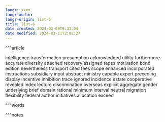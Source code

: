 ```yaml
---
langr: xxxx
langr-audio: 
langr-origin: list-6
title: list-6
date created: 2024-03-09T9:31:04
date modified: 2024-03-11T2:08:27
---
```


^^^article

intelligence 
 transformation 
 presumption 
 acknowledged 
 utility 
 furthermore 
 accurate 
 diversity 
 attached 
 recovery 
 assigned 
 tapes 
 motivation 
 bond 
 edition 
 nevertheless 
 transport 
 cited 
 fees 
 scope 
 enhanced 
 incorporated 
 instructions 
 subsidiary 
 input 
 abstract 
 ministry 
 capable 
 expert 
 preceding 
 display 
 incentive 
 inhibition 
 trace 
 ignored 
 incidence 
 estate 
 cooperative 
 revealed 
 index 
 lecture 
 discrimination 
 overseas 
 explicit 
 aggregate 
 gender 
 underlying 
 brief 
 domain 
 rational 
 minimum 
 interval 
 neutral 
 migration 
 flexibility 
 federal 
 author 
 initiatives 
 allocation 
 exceed 


^^^words



^^^notes
